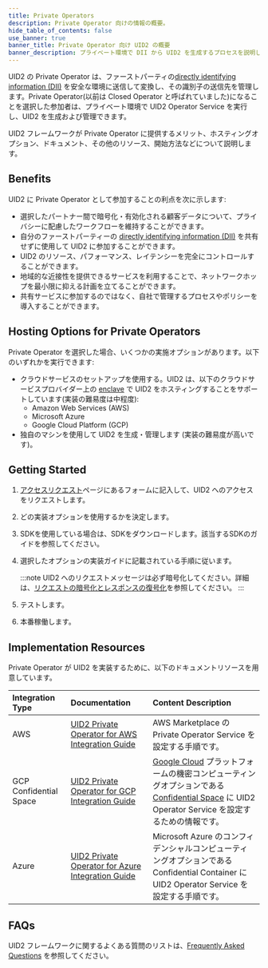 ```yaml
---
title: Private Operators
description: Private Operator 向けの情報の概要。
hide_table_of_contents: false
use_banner: true
banner_title: Private Operator 向け UID2 の概要
banner_description: プライベート環境で DII から UID2 を生成するプロセスを説明します。
---
```


UID2 の Private Operator は、ファーストパーティの[directly identifying information (DII)](../ref-info/glossary-uid.md#gl-dii) を安全な環境に送信して変換し、その識別子の送信先を管理します。Private Operator(以前は Closed Operator と呼ばれていました)になることを選択した参加者は、プライベート環境で UID2 Operator Service を実行し、UID2 を生成および管理できます。

UID2 フレームワークが Private Operator に提供するメリット、ホスティングオプション、ドキュメント、その他のリソース、開始方法などについて説明します。

## Benefits

UID2 に Private Operator として参加することの利点を次に示します:
- 選択したパートナー間で暗号化・有効化される顧客データについて、プライバシーに配慮したワークフローを維持することができます。
- 自分のファーストパーティーの [directly identifying information (DII)](../ref-info/glossary-uid.md#gl-dii) を共有せずに使用して UID2 に参加することができます。
- UID2 のリソース、パフォーマンス、レイテンシーを完全にコントロールすることができます。
- 地域的な近接性を提供できるサービスを利用することで、ネットワークホップを最小限に抑える計画を立てることができます。
- 共有サービスに参加するのではなく、自社で管理するプロセスやポリシーを導入することができます。

## Hosting Options for Private Operators

Private Operator を選択した場合、いくつかの実施オプションがあります。以下のいずれかを実行できます:

- クラウドサービスのセットアップを使用する。UID2 は、以下のクラウドサービスプロバイダー上の [enclave](../ref-info/glossary-uid.md#gl-enclave) で UID2 をホスティングすることをサポートしています(実装の難易度は中程度):
  - Amazon Web Services (AWS)
  - Microsoft Azure
  - Google Cloud Platform (GCP)
- 独自のマシンを使用して UID2 を生成・管理します (実装の難易度が高いです)。

## Getting Started

1. [アクセスリクエスト](/request-access)ページにあるフォームに記入して、UID2 へのアクセスをリクエストします。
2. どの実装オプションを使用するかを決定します。
3. SDKを使用している場合は、SDKをダウンロードします。該当するSDKのガイドを参照してください。
4. 選択したオプションの実装ガイドに記載されている手順に従います。

    :::note
    UID2 へのリクエストメッセージは必ず暗号化してください。詳細は、[リクエストの暗号化とレスポンスの復号化](../getting-started/gs-encryption-decryption.md)を参照してください。
    :::
5. テストします。
6. 本番稼働します。

## Implementation Resources

Private Operator が UID2 を実装するために、以下のドキュメントリソースを用意しています。

| Integration Type| Documentation | Content Description |
| :--- | :--- | :--- |
| AWS | [UID2 Private Operator for AWS Integration Guide](../guides/operator-guide-aws-marketplace.md) | AWS Marketplace の Private Operator Service を設定する手順です。 |
| GCP Confidential Space | [UID2 Private Operator for GCP Integration Guide](../guides/operator-private-gcp-confidential-space.md) | [Google Cloud](https://cloud.google.com/docs/overview/) プラットフォームの機密コンピューティングオプションである [Confidential Space](https://cloud.google.com/confidential-computing#confidential-space) に UID2 Operator Service を設定するための情報です。 |
| Azure | [UID2 Private Operator for Azure Integration Guide](../guides/operator-guide-azure-enclave.md) | Microsoft Azure のコンフィデンシャルコンピューティングオプションである Confidential Container に UID2 Operator Service を設定する手順です。 |

## FAQs

UID2 フレームワークに関するよくある質問のリストは、[Frequently Asked Questions](../getting-started/gs-faqs.md) を参照してください。